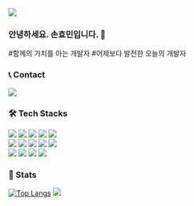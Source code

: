 <img src="https://capsule-render.vercel.app/api?type=waving&color=0:0084ff,100:9580ff&height=180&text=Welcome%20to%20hyomin's%20Github!&animation=&fontColor=ffffff&fontSize=40" />

### 안녕하세요. 손효민입니다. 👋
#함께의 가치를 아는 개발자 #어제보다 발전한 오늘의 개발자

### 📞 Contact 
<a href="mailto:sondoh100@naver.com">
          <img src="https://img.shields.io/badge/Naver-2DB400?style=flat-square&logo=Naver&logoColor=white&link=sondoh100@naver.com">
</a>

### 🛠️ Tech Stacks
<div style="margin: ; text-align: left;" "text-align: left;"> <img src="https://img.shields.io/badge/Java-007396?style=for-the-badge&logo=Java&logoColor=white">
          <img src="https://img.shields.io/badge/Spring-6DB33F?style=for-the-badge&logo=Spring&logoColor=white">
          <img src="https://img.shields.io/badge/Spring Boot-6DB33F?style=for-the-badge&logo=Spring Boot&logoColor=white">
          <img src="https://img.shields.io/badge/MySQL-4479A1?style=for-the-badge&logo=MySQL&logoColor=white">
          <img src="https://img.shields.io/badge/MariaDB-003545?style=for-the-badge&logo=MariaDB&logoColor=white">
          <br/><img src="https://img.shields.io/badge/Vue.js-4FC08D?style=for-the-badge&logo=Vue.js&logoColor=white">
          <img src="https://img.shields.io/badge/HTML5-E34F26?style=for-the-badge&logo=HTML5&logoColor=white">
          <img src="https://img.shields.io/badge/CSS3-1572B6?style=for-the-badge&logo=CSS3&logoColor=white">
          <img src="https://img.shields.io/badge/Javascript-F7DF1E?style=for-the-badge&logo=Javascript&logoColor=white">
          <img src="https://img.shields.io/badge/Python-3776AB?style=for-the-badge&logo=Python&logoColor=white">
          <br/><img src="https://img.shields.io/badge/Git-F05032?style=for-the-badge&logo=Git&logoColor=white">
          <img src="https://img.shields.io/badge/Amazon AWS-232F3E?style=for-the-badge&logo=Amazon AWS&logoColor=white">
          <img src="https://img.shields.io/badge/Amazon S3-569A31?style=for-the-badge&logo=Amazon S3&logoColor=white">
          <img src="https://img.shields.io/badge/Notion-000000?style=for-the-badge&logo=Notion&logoColor=white">
          </div>
    </div>


### 🏅 Stats
[![Top Langs](https://github-readme-stats.vercel.app/api/top-langs/?username=sonhyomin00&layout=compact)](https://github.com/sonhyomin00/github-readme-stats)
![](https://mazassumnida.wtf/api/v2/generate_badge?boj=sondo100) 



<!--
**SonHyoMin00/SonHyoMin00** is a ✨ _special_ ✨ repository because its `README.md` (this file) appears on your GitHub profile.

Here are some ideas to get you started:

- 🔭 I’m currently working on ...
- 🌱 I’m currently learning ...
- 👯 I’m looking to collaborate on ...
- 🤔 I’m looking for help with ...
- 💬 Ask me about ...
- 📫 How to reach me: ...
- 😄 Pronouns: ...
- ⚡ Fun fact: ...
-->
